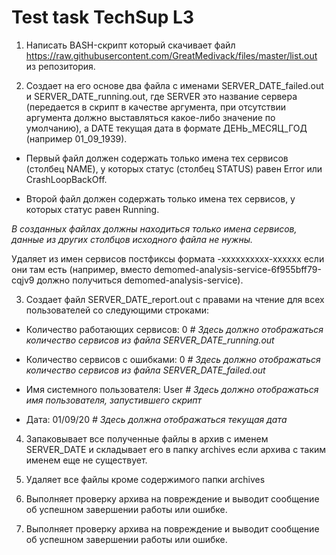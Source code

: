 # Test task TechSup L3

1. Написать BASH-скрипт который скачивает файл
https://raw.githubusercontent.com/GreatMedivack/files/master/list.out из репозитория.

2. Создает на его основе два файла с именами SERVER_DATE_failed.out и SERVER_DATE_running.out,
где SERVER это название сервера (передается в скрипт в качестве аргумента, при отсутствии
аргумента должно выставляться какое-либо значение по умолчанию), а DATE текущая дата в
формате ДЕНЬ_МЕСЯЦ_ГОД (например 01_09_1939).

- Первый файл должен содержать только имена тех сервисов (столбец NAME), у которых статус
(столбец STATUS) равен Error или CrashLoopBackOff.

- Второй файл должен содержать только имена тех сервисов, у которых статус равен Running.

*В созданных файлах должны находиться только имена сервисов, данные из других столбцов
исходного файла не нужны.*

Удаляет из имен сервисов постфиксы формата -xxxxxxxxxx-xxxxxx если они там есть (например,
вместо demomed-analysis-service-6f955bff79-cqjv9 должно получиться demomed-analysis-service).

3. Создает файл SERVER_DATE_report.out с правами на чтение для всех пользователей со
следующими строками:

- Количество работающих сервисов: 0 *# Здесь должно отображаться количество сервисов из
файла SERVER_DATE_running.out*

- Количество сервисов с ошибками: 0 *# Здесь должно отображаться количество сервисов из
файла SERVER_DATE_failed.out*

- Имя системного пользователя: User *# Здесь должно отображаться имя пользователя,
запустившего скрипт*

- Дата: 01/09/20 *# Здесь должна отображаться текущая дата*

4. Запаковывает все полученные файлы в архив c именем SERVER_DATE и складывает его в папку
archives если архива с таким именем еще не существует.

5. Удаляет все файлы кроме содержимого папки archives

6. Выполняет проверку архива на повреждение и выводит сообщение об успешном завершении
работы или ошибке.

7. Выполняет проверку архива на повреждение и выводит сообщение об успешном завершении
работы или ошибке.
